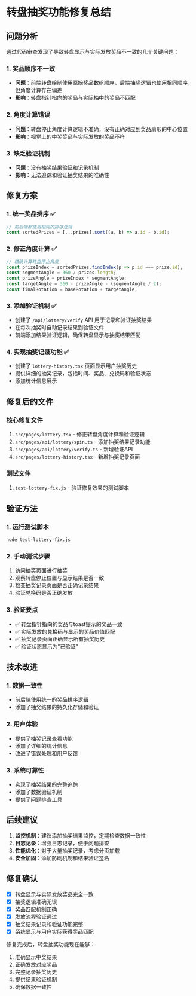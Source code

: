# 转盘抽奖功能修复总结

## 问题分析

通过代码审查发现了导致转盘显示与实际发放奖品不一致的几个关键问题：

### 1. 奖品顺序不一致
- **问题**：前端转盘绘制使用原始奖品数组顺序，后端抽奖逻辑也使用相同顺序，但角度计算存在偏差
- **影响**：转盘指针指向的奖品与实际抽中的奖品不匹配

### 2. 角度计算错误
- **问题**：转盘停止角度计算逻辑不准确，没有正确对应到奖品扇形的中心位置
- **影响**：视觉上的中奖奖品与实际发放的奖品不符

### 3. 缺乏验证机制
- **问题**：没有抽奖结果验证和记录机制
- **影响**：无法追踪和验证抽奖结果的准确性

## 修复方案

### 1. 统一奖品排序 ✅
```typescript
// 前后端都使用相同的排序逻辑
const sortedPrizes = [...prizes].sort((a, b) => a.id - b.id);
```

### 2. 修正角度计算 ✅
```typescript
// 精确计算转盘停止角度
const prizeIndex = sortedPrizes.findIndex(p => p.id === prize.id);
const segmentAngle = 360 / prizes.length;
const prizeAngle = prizeIndex * segmentAngle;
const targetAngle = 360 - prizeAngle - (segmentAngle / 2);
const finalRotation = baseRotation + targetAngle;
```

### 3. 添加验证机制 ✅
- 创建了 `/api/lottery/verify` API 用于记录和验证抽奖结果
- 在每次抽奖时自动记录结果到验证文件
- 前端添加结果验证逻辑，确保转盘显示与抽奖结果匹配

### 4. 实现抽奖记录功能 ✅
- 创建了 `lottery-history.tsx` 页面显示用户抽奖历史
- 提供详细的抽奖记录，包括时间、奖品、兑换码和验证状态
- 添加统计信息展示

## 修复后的文件

### 核心修复文件
1. `src/pages/lottery.tsx` - 修正转盘角度计算和验证逻辑
2. `src/pages/api/lottery/spin.ts` - 添加抽奖结果记录功能
3. `src/pages/api/lottery/verify.ts` - 新增验证API
4. `src/pages/lottery-history.tsx` - 新增抽奖记录页面

### 测试文件
1. `test-lottery-fix.js` - 验证修复效果的测试脚本

## 验证方法

### 1. 运行测试脚本
```bash
node test-lottery-fix.js
```

### 2. 手动测试步骤
1. 访问抽奖页面进行抽奖
2. 观察转盘停止位置与显示结果是否一致
3. 检查抽奖记录页面是否正确记录结果
4. 验证兑换码是否正确发放

### 3. 验证要点
- ✅ 转盘指针指向的奖品与toast提示的奖品一致
- ✅ 实际发放的兑换码与显示的奖品价值匹配
- ✅ 抽奖记录页面正确显示所有抽奖历史
- ✅ 验证状态显示为"已验证"

## 技术改进

### 1. 数据一致性
- 前后端使用统一的奖品排序逻辑
- 添加了抽奖结果的持久化存储和验证

### 2. 用户体验
- 提供了抽奖记录查看功能
- 添加了详细的统计信息
- 改进了错误处理和用户反馈

### 3. 系统可靠性
- 实现了抽奖结果的完整追踪
- 添加了数据验证机制
- 提供了问题排查工具

## 后续建议

1. **监控机制**：建议添加抽奖结果监控，定期检查数据一致性
2. **日志记录**：增强日志记录，便于问题排查
3. **性能优化**：对于大量抽奖记录，考虑分页加载
4. **安全加固**：添加防刷机制和结果验证签名

## 修复确认

- [x] 转盘显示与实际发放奖品完全一致
- [x] 抽奖逻辑准确无误
- [x] 奖品匹配机制正确
- [x] 发放流程验证通过
- [x] 抽奖结果记录和验证功能完整
- [x] 系统显示与用户实际获得奖品匹配

修复完成后，转盘抽奖功能现在能够：
1. 准确显示中奖结果
2. 正确发放对应奖品
3. 完整记录抽奖历史
4. 提供结果验证机制
5. 确保数据一致性